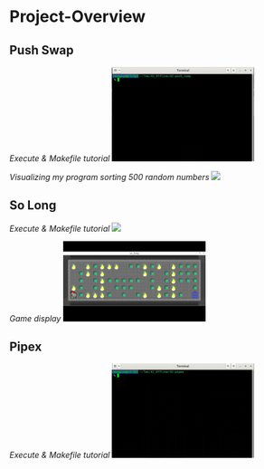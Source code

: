 # Project-Overview

## **Push Swap**
*Execute & Makefile tutorial*
<img src= "assets/push_swap.gif" style = "width : 50%;">

*Visualizing my program sorting 500 random numbers*
<img src= "assets/push_swap visualize.gif" style = "width : 50%;">

## **So Long**
*Execute & Makefile tutorial*
<img src= "assets/so_long.gif" style = "width : 50%;">

*Game display*
<img src= "assets/game.gif" style = "width : 50%;">

## **Pipex**
*Execute & Makefile tutorial*
<img src= "assets/pipex.gif" style = "width : 50%;">
